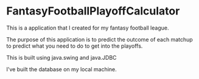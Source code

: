 # FantasyFootballPlayoffCalculator
This is a application that I created for my fantasy football league.

The purpose of this application is to predict the outcome of each matchup to predict what you need to do to get into 
the playoffs.

This is built using java.swing and java.JDBC

I've built the database on my local machine.
